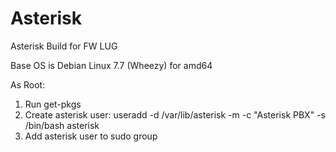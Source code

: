 # Asterisk
Asterisk Build for FW LUG

Base OS is Debian Linux 7.7 (Wheezy) for amd64

As Root:
1. Run get-pkgs
2. Create asterisk user: 
     useradd -d /var/lib/asterisk -m -c "Asterisk PBX" -s /bin/bash asterisk
3. Add asterisk user to sudo group


